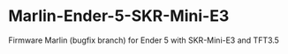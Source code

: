 # Marlin-Ender-5-SKR-Mini-E3
Firmware Marlin (bugfix branch) for Ender 5 with SKR-Mini-E3 and TFT3.5
